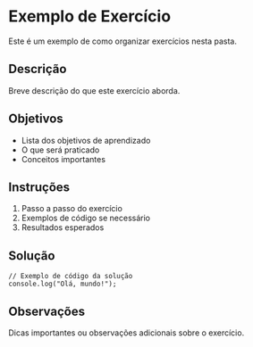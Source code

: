 # Exemplo de Exercício

Este é um exemplo de como organizar exercícios nesta pasta.

## Descrição
Breve descrição do que este exercício aborda.

## Objetivos
- Lista dos objetivos de aprendizado
- O que será praticado
- Conceitos importantes

## Instruções
1. Passo a passo do exercício
2. Exemplos de código se necessário
3. Resultados esperados

## Solução
```
// Exemplo de código da solução
console.log("Olá, mundo!");
```

## Observações
Dicas importantes ou observações adicionais sobre o exercício.